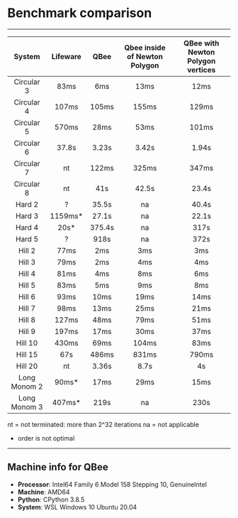 # Benchmark comparison

---

| System   |      Lifeware      |  QBee | Qbee inside of Newton Polygon | QBee with Newton Polygon vertices |
|:----------:|:-------------:|:------:|:-------:|:-------:|
| Circular 3 |  83ms | 6ms | 13ms | 12ms |
| Circular 4 |  107ms | 105ms | 155ms | 129ms |
| Circular 5 | 570ms | 28ms | 53ms | 101ms |
| Circular 6 | 37.8s | 3.23s | 3.42s | 1.94s |
| Circular 7 | nt | 122ms | 325ms | 347ms |
| Circular 8 | nt | 41s | 42.5s | 23.4s |
| Hard 2 | ? | 35.5s | na | 40.4s |
| Hard 3 | 1159ms* | 27.1s | na | 22.1s |
| Hard 4 | 20s* | 375.4s | na | 317s |
| Hard 5 | ? | 918s | na | 372s |
| Hill 2 | 77ms | 2ms | 3ms | 3ms |
| Hill 3 | 79ms | 2ms | 4ms | 4ms |
| Hill 4 | 81ms | 4ms | 8ms | 6ms |
| Hill 5 | 83ms | 5ms | 9ms | 8ms |
| Hill 6 | 93ms | 10ms| 19ms | 14ms |
| Hill 7 | 98ms | 13ms | 25ms | 21ms |
| Hill 8 | 127ms | 48ms | 79ms | 51ms |
| Hill 9 | 197ms | 17ms | 30ms | 37ms |
| Hill 10 | 430ms | 69ms | 104ms | 83ms |
| Hill 15 | 67s | 486ms | 831ms | 790ms |
| Hill 20 | nt | 3.36s | 8.7s | 4s |
| Long Monom 2 | 90ms* | 17ms | 29ms | 15ms |
| Long Monom 3 | 407ms* | 219s | na | 230s |

nt = not terminated: more than 2^32 iterations
na = not applicable
* order is not optimal



---

## Machine info for QBee

* **Processor**: Intel64 Family 6 Model 158 Stepping 10, GenuineIntel
* **Machine**: AMD64
* **Python**: CPython 3.8.5
* **System**: WSL Windows 10 Ubuntu 20.04


